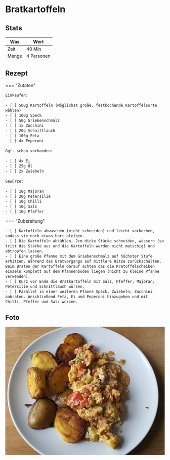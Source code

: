 # Bratkartoffeln

## Stats

| Was   | Wert        |
|-------|-------------|
| Zeit  | 40 Min      |
| Menge | 4 Personen |

## Rezept

=== "Zutaten"

    Einkaufen:

    - [ ] 500g Kartoffeln (Möglichst große, festkochende Kartoffelsorte wählen)
    - [ ] 100g Speck
    - [ ] 50g Griebenschmalz
    - [ ] 1x Zucchini
    - [ ] 20g Schnittlauch
    - [ ] 100g Feta
    - [ ] 4x Peperoni
    
    Ggf. schon vorhanden:

    - [ ] 4x Ei
    - [ ] 25g Öl
    - [ ] 2x Zwiebeln

    Gewürze:
    
    - [ ] 10g Majoran
    - [ ] 20g Petersilie
    - [ ] 10g Chilli
    - [ ] 10g Salz
    - [ ] 10g Pfeffer

=== "Zubereitung"

    - [ ] Kartoffeln abwaschen (nicht schneiden) und leicht vorkochen, sodass sie noch etwas hart bleiben.
    - [ ] Die Kartoffeln abkühlen, 2cm dicke Stücke schneiden, wässern (so tritt die Stärke aus und die Kartoffeln werden nicht matschig) und abtropfen lassen.
    - [ ] Eine große Pfanne mit dem Griebenschmalz auf höchster Stufe erhitzen. Während des Bratvorgangs auf mittlere Hitze zurückschalten. Beim Braten der Kartoffeln darauf achten das die Kratoffelscheiben einzeln komplett auf dem Pfannenboden liegen (nicht zu kleine Pfanne verwenden).
    - [ ] Kurz vor Ende die Bratkartoffeln mit Salz, Pfeffer, Majoran, Petersilie und Schnittlauch würzen.
    - [ ] Parallel in einer weiteren Pfanne Speck, Zwiebeln, Zucchini anbraten. Anschließend Feta, Ei und Peperoni hinzugeben und mit Chilli, Pfeffer und Salz würzen.

## Foto

![bratkartoffeln](_bratkartoffeln.webp)
